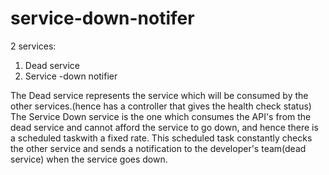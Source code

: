# service-down-notifer

2 services:
1. Dead service
2. Service -down notifier

The Dead service represents the service which will be consumed by the other services.(hence has a controller that gives the health check status)
The Service Down service is the one which consumes the API's from the dead service and cannot afford the service to go down, and hence there is a scheduled taskwith a fixed rate.
This scheduled task constantly checks the other service and sends a notification to the developer's team(dead service) when the service goes down.
